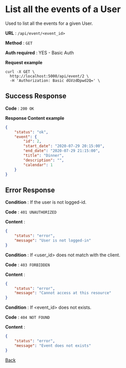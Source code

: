 # List all the events of a User

Used to list all the events for a given User.

**URL** : `/api/event/<event_id>`

**Method** : `GET`


**Auth required** : YES - Basic Auth


**Request example**

```curl
curl -X GET \
  http://localhost:5000/api/event/2 \
  -H 'Authorization: Basic dGVzdDpwd2Q=' \
```

## Success Response

**Code** : `200 OK`

**Response Content example**

```json
{
    "status": "ok",
    "event": {
        "id": 2,
        "start_date": "2020-07-29 20:15:00",
        "end_date": "2020-07-29 21:15:00",
        "title": "Dinner",
        "description": "",
        "calendar": 1
    }
}
```

## Error Response

**Condition** : If the user is not logged-id.

**Code** : `401 UNAUTHORIZED`

**Content** :

```json
{
    "status": "error",
    "message": "User is not logged-in"
}
```

**Condition** : If <user_id> does not match with the client.

**Code** : `403 FORBIDDEN`

**Content** :

```json
{
    "status": "error",
    "message": "Cannot access at this resource"
}
```

**Condition** : If <event_id> does not exists.

**Code** : `404 NOT FOUND`

**Content** :

```json
{
    "status": "error",
    "message": "Event does not exists"
}
```

[Back](../../README.md)
